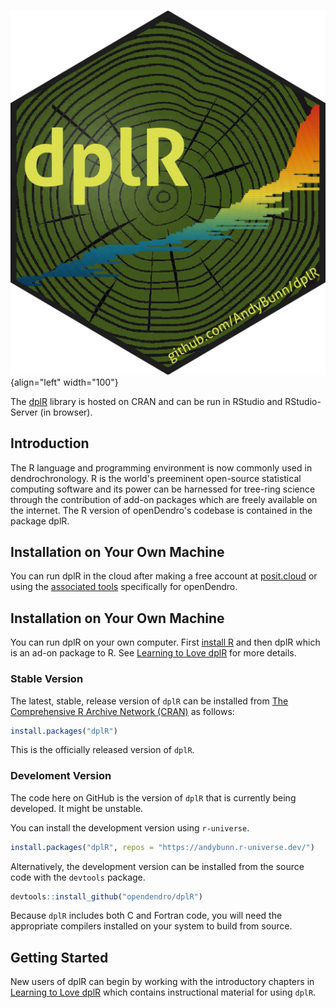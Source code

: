 ![dplR](https://github.com/AndyBunn/dplR/raw/master/dplR_Sticker.png){align="left" width="100"}

The [dplR](https://github.com/opendendro/dplR) library is hosted on CRAN and can be run in RStudio and RStudio-Server (in browser).

## Introduction
The R language and programming environment is now commonly used in dendrochronology. R is the world's  preeminent open-source statistical computing software and its power can be harnessed for tree-ring science through the contribution of add-on packages which are freely available on the internet. The R version of openDendro's codebase is contained in the package dplR.

## Installation on Your Own Machine

You can run dplR in the cloud after making a free account at [posit.cloud](https://posit.cloud/content/yours?sort=name_asc) or using the [associated tools](cloud.md) specifically for openDendro.

## Installation on Your Own Machine

You can run dplR on your own computer. First [install R](https://cloud.r-project.org/) and then dplR which is an ad-on package to R. See [Learning to Love dplR](https://opendendro.github.io/dplR-workshop/) for more details.

### Stable Version

The latest, stable, release version of `dplR` can be installed from [The Comprehensive R Archive Network (CRAN)](https://cran.r-project.org/) as follows:

```R
install.packages("dplR")
```

This is the officially released version of `dplR`.

### Develoment Version
The code here on GitHub is the version of `dplR` that is currently being developed. It might be unstable.

You can install the development version using `r-universe`.

```R
install.packages("dplR", repos = "https://andybunn.r-universe.dev/")
```

Alternatively, the development version can be installed from the source code with the `devtools` package.

```R
devtools::install_github("opendendro/dplR")
```

Because `dplR` includes both C and Fortran code, you will need the appropriate compilers installed on your system to build from source.

## Getting Started

New users of dplR can begin by working with the introductory chapters in [Learning to Love dplR](https://opendendro.github.io/dplR-workshop/) which contains instructional material for using `dplR`.
